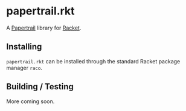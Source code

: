 # papertrail.rkt

A [Papertrail](https://papertrailapp.com/) library for [Racket](https://racket-lang.org/).

## Installing

`papertrail.rkt` can be installed through the standard Racket package manager `raco`.

## Building / Testing

More coming soon.
